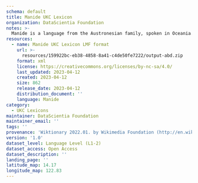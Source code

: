 ```yaml
---
schema: default
title: Manide UKC Lexicon
organization: DataScientia Foundation
notes: >-
  Manide is a language from the Austronesian family, spoken in Oceania. The UKC Lexicon of Manide is represented as a lexico-semantic network. It consists of words, word senses, synsets, as well as sense-level and synset-level relationships.
resources:
  - name: Manide UKC Lexicon LMF format
    url: >-
      resources/159922bc-eb38-4858-8a41-c4de50fe7222/output-abd.zip
    format: xml
    license: https://creativecommons.org/licenses/by-nc-sa/4.0/
    last_updated: 2023-04-12
    created: 2023-04-12
    size: 862
    release_date: 2023-04-12
    distribution_document: ''
    language: Manide
category:
  - UKC Lexicons
maintainer: DataScientia Foundation
maintainer_email: ''
tags: ''
provenance: 'Wiktionary 2022.01. by Wikimedia Foundation (http://en.wiktionary.org); Princeton WordNet 2.1 by Princeton University (https://wordnet.princeton.edu)'
version: '1.0'
dataset_level: Language Level (L1-2)
dataset_access: Open Access
dataset_description: ''
landing_page: ''
latitude_map: 14.17
longitude_map: 122.83
---
```

